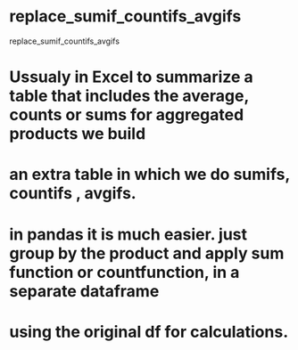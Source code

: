 # replace_sumif_countifs_avgifs
replace_sumif_countifs_avgifs


# Ussualy in Excel to summarize a table that includes the average, counts or sums for aggregated products we build 
# an extra table in which we do sumifs, countifs , avgifs.

# in pandas it is much easier. just group by the product and apply sum function or countfunction, in a separate dataframe
# using the original df for calculations.
